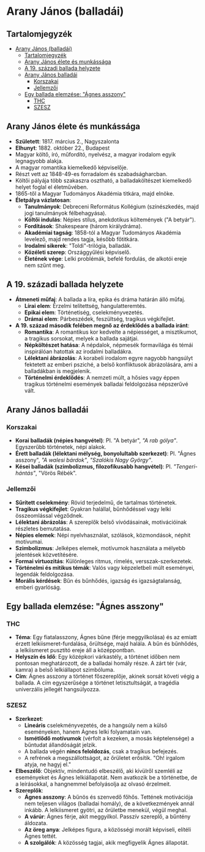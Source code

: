 # Arany János (balladái)

## Tartalomjegyzék
- [Arany János (balladái)](#arany-jános-balladái)
  - [Tartalomjegyzék](#tartalomjegyzék)
  - [Arany János élete és munkássága](#arany-jános-élete-és-munkássága)
  - [A 19. századi ballada helyzete](#a-19-századi-ballada-helyzete)
  - [Arany János balladái](#arany-jános-balladái-1)
    - [Korszakai](#korszakai)
    - [Jellemzői](#jellemzői)
  - [Egy ballada elemzése: "Ágnes asszony"](#egy-ballada-elemzése-ágnes-asszony)
    - [THC](#thc)
    - [SZESZ](#szesz)

## Arany János élete és munkássága

- **Született**: 1817. március 2., Nagyszalonta
- **Elhunyt**: 1882. október 22., Budapest
- Magyar költő, író, műfordító, nyelvész, a magyar irodalom egyik legnagyobb alakja.
- A magyar romantika kiemelkedő képviselője.
- Részt vett az 1848-49-es forradalom és szabadságharcban.
- Költői pályája több szakaszra osztható, a balladaköltészet kiemelkedő helyet foglal el életművében.
- 1865-től a Magyar Tudományos Akadémia titkára, majd elnöke.
- **Életpálya vázlatosan**:
  - **Tanulmányok**: Debreceni Református Kollégium (színészkedés, majd jogi tanulmányok félbehagyása).
  - **Költői indulás**: Népies stílus, anekdotikus költemények ("A betyár").
  - **Fordítások**: Shakespeare (három királydráma).
  - **Akadémiai tagság**: 1858-tól a Magyar Tudományos Akadémia levelező, majd rendes tagja, később főtitkára.
  - **Irodalmi sikerek**: "Toldi"-trilógia, balladák.
  - **Közéleti szerep**: Országgyűlési képviselő.
  - **Életének vége**: Lelki problémák, befelé fordulás, de alkotói ereje nem szűnt meg.

## A 19. századi ballada helyzete

- **Átmeneti műfaj**: A ballada a líra, epika és dráma határán álló műfaj.
  - **Lírai elem**: Érzelmi telítettség, hangulatteremtés.
  - **Epikai elem**: Történetiség, cselekményvezetés.
  - **Drámai elem**: Párbeszédek, feszültség, tragikus végkifejlet.
- **A 19. század második felében megnő az érdeklődés a ballada iránt**:
  - **Romantika**: A romantikus kor kedvelte a népiességet, a misztikumot, a tragikus sorsokat, melyek a ballada sajátjai.
  - **Népköltészet hatása**: A népdalok, népmesék formavilága és témái inspirálóan hatottak az irodalmi balladákra.
  - **Lélektani ábrázolás**: A korabeli irodalom egyre nagyobb hangsúlyt fektetett az emberi psziché, a belső konfliktusok ábrázolására, ami a balladákban is megjelenik.
  - **Történelmi érdeklődés**: A nemzeti múlt, a hősies vagy éppen tragikus történelmi események balladai feldolgozása népszerűvé vált.

## Arany János balladái

### Korszakai

- **Korai balladák (népies hangvétel)**: Pl. "A betyár", *"A rab gólya"*. Egyszerűbb történetek, népi alakok.
- **Érett balladák (lélektani mélység, bonyolultabb szerkezet)**: Pl. "Ágnes asszony", *"A walesi bárdok"*, *"Szalókis Nagy György"*.
- **Kései balladák (szimbolizmus, filozofikusabb hangvétel)**: Pl. *"Tengeri-hántás"*, "Vörös Rébék".

### Jellemzői

- **Sűrített cselekmény**: Rövid terjedelmű, de tartalmas történetek.
- **Tragikus végkifejlet**: Gyakran halállal, bűnhődéssel vagy lelki összeomlással végződnek.
- **Lélektani ábrázolás**: A szereplők belső vívódásainak, motivációinak részletes bemutatása.
- **Népies elemek**: Népi nyelvhasználat, szólások, közmondások, néphit motívumai.
- **Szimbolizmus**: Jelképes elemek, motívumok használata a mélyebb jelentések közvetítésére.
- **Formai virtuozitás**: Különleges ritmus, rímelés, versszak-szerkezetek.
- **Történelmi és mitikus témák**: Valós vagy képzeletbeli múlt eseményei, legendák feldolgozása.
- **Morális kérdések**: Bűn és bűnhődés, igazság és igazságtalanság, emberi gyarlóság.

## Egy ballada elemzése: "Ágnes asszony"

### THC

- **Téma**: Egy fiatalasszony, Ágnes bűne (férje meggyilkolása) és az emiatt érzett lelkiismeret-furdalása, őrültsége, majd halála. A bűn és bűnhődés, a lelkiismeret pusztító ereje áll a középpontban.
- **Helyszín és Idő**: Egy középkori várkastély, a történet időben nem pontosan meghatározott, de a balladai homály része. A zárt tér (vár, kamra) a belső lelkiállapot szimbóluma.
- **Cím**: Ágnes asszony a történet főszereplője, akinek sorsát követi végig a ballada. A cím egyszerűsége a történet letisztultságát, a tragédia univerzális jellegét hangsúlyozza.
  
### SZESZ

- **Szerkezet**:
  - **Lineáris** cselekményvezetés, de a hangsúly nem a külső eseményeken, hanem Ágnes lelki folyamatain van.
  - **Ismétlődő motívumok** (vérfolt a kezeken, a mosás képtelensége) a bűntudat állandóságát jelzik.
  - A ballada végén **nincs feloldozás**, csak a tragikus befejezés.
  - A refrének a megszállottságot, az őrületet erősítik. "Oh! irgalom atyja, ne hagyj el."
- **Elbeszélő**: Objektív, mindentudó elbeszélő, aki kívülről szemléli az eseményeket és Ágnes lelkiállapotát. Nem avatkozik be a történetbe, de a leírásokkal, a hangnemmel befolyásolja az olvasó érzelmeit.
- **Szereplők**:
  - **Ágnes asszony**: A bűnös és szenvedő főhős. Tettének motivációja nem teljesen világos (balladai homály), de a következmények annál inkább. A lelkiismeret gyötri, az őrületbe menekül, végül meghal.
  - **A várúr**: Ágnes férje, akit meggyilkol. Passzív szereplő, a bűntény áldozata.
  - **Az öreg anya**: Jelképes figura, a közösségi morált képviseli, elítéli Ágnes tettét.
  - **A szolgálók**: A közösség tagjai, akik megfigyelik Ágnes állapotát.